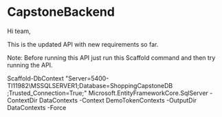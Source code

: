 # CapstoneBackend

Hi team,

This is the updated API with new requirements so far.

Note:
Before running this API just run this Scaffold command and then try running the API.


Scaffold-DbContext "Server=5400-TI11982\MSSQLSERVER1;Database=ShoppingCapstoneDB ;Trusted_Connection=True;" 
Microsoft.EntityFrameworkCore.SqlServer -ContextDir DataContexts -Context DemoTokenContexts -OutputDir DataContexts -Force

